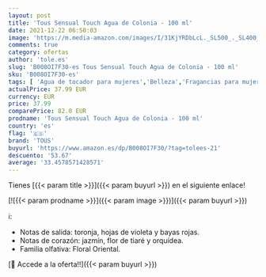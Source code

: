 ```yaml
---
layout: post
title: 'Tous Sensual Touch Agua de Colonia - 100 ml'
date: 2021-12-22 06:50:03
image: 'https://m.media-amazon.com/images/I/31KjYRDbLcL._SL500_._SL400_.jpg'
comments: true
category: ofertas
author: 'tole.es'
slug: 'B008OI7F30-es Tous Sensual Touch Agua de Colonia - 100 ml'
sku: 'B008OI7F30-es'
tags: [ 'Agua de tocador para mujeres','Belleza','Fragancias para mujeres','Perfumes y fragancias','agua','colonia','de','tous', ]
actualPrice: 37.99 EUR
currency: EUR
price: 37.99
comparePrice: 82.0 EUR
prodname: 'Tous Sensual Touch Agua de Colonia - 100 ml'
country: 'es'
flag: '🇪🇸'
brand: 'TOUS'
buyurl: 'https://www.amazon.es/dp/B008OI7F30/?tag=tolees-21'
descuento: '53.67'
average: '33.4578571428571'
---
```


Tienes [{{< param title >}}]({{< param buyurl >}}) en el siguiente enlace!

[![{{< param prodname >}}]({{< param image >}})]({{< param buyurl >}})

ℹ️:

- Notas de salida: toronja, hojas de violeta y bayas rojas.
- Notas de corazón: jazmín, flor de tiaré y orquídea.
- Familia olfativa: Floral Oriental.

[🛒 Accede a la oferta!!]({{< param buyurl >}})
